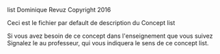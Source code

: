 list
Dominique Revuz Copyright 2016

Ceci est le fichier par default de description du Concept list

Si vous avez besoin de ce concept dans l'enseignement que vous suivez
 Signalez le au professeur, qui vous indiquera le sens de ce concept list.

